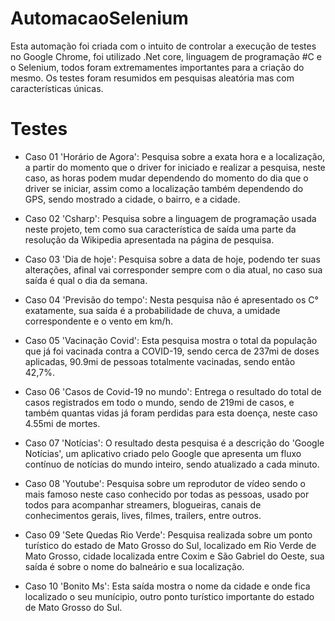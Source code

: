 # AutomacaoSelenium
Esta automação foi criada com o intuito de controlar a execução de testes no Google Chrome, foi utilizado .Net core, linguagem de programação #C e o Selenium, todos foram extremamentes importantes para a criação do mesmo.
Os testes foram resumidos em pesquisas aleatória mas com características únicas.

# Testes
- Caso 01 'Horário de Agora': Pesquisa sobre a exata hora e a localização, a partir do momento que o driver for iniciado e realizar a pesquisa, neste caso, as horas podem mudar dependendo do momento do dia que o driver se iniciar, assim como a localização também dependendo do GPS, sendo mostrado a cidade, o bairro, e a cidade.

- Caso 02 'Csharp': Pesquisa sobre a linguagem de programação usada neste projeto, tem como sua característica de saída uma parte da resolução da Wikipedia apresentada na página de pesquisa.

- Caso 03 'Dia de hoje': Pesquisa sobre a data de hoje, podendo ter suas alterações, afinal vai corresponder sempre com o dia atual, no caso sua saída é qual o dia da semana.

- Caso 04 'Previsão do tempo': Nesta pesquisa não é apresentado os C° exatamente, sua saída é a probabilidade de chuva, a umidade correspondente e o vento em km/h.

- Caso 05 'Vacinação Covid': Esta pesquisa mostra o total da população que já foi vacinada contra a COVID-19, sendo cerca de 237mi de doses aplicadas, 90.9mi de pessoas totalmente vacinadas, sendo então 42,7%.

- Caso 06 'Casos de Covid-19 no mundo': Entrega o resultado do total de casos registrados em todo o mundo, sendo de 219mi de casos, e também quantas vidas já foram perdidas para esta doença, neste caso 4.55mi de mortes.

- Caso 07 'Notícias': O resultado desta pesquisa é a descrição do 'Google Notícias', um aplicativo criado pelo Google que apresenta um fluxo contínuo de notícias do mundo inteiro, sendo atualizado a cada minuto.

- Caso 08 'Youtube': Pesquisa sobre um reprodutor de vídeo sendo o mais famoso neste caso conhecido por todas as pessoas, usado por todos para acompanhar streamers, blogueiras, canais de conhecimentos gerais, lives, filmes, trailers, entre outros.

- Caso 09 'Sete Quedas Rio Verde': Pesquisa realizada sobre um ponto turístico do estado de Mato Grosso do Sul, localizado em Rio Verde de Mato Grosso, cidade localizada entre Coxim e São Gabriel do Oeste, sua saída é sobre o nome do balneário e sua localização.

- Caso 10 'Bonito Ms': Esta saída mostra o nome da cidade e onde fica localizado o seu munícipio, outro ponto turístico importante do estado de Mato Grosso do Sul.
